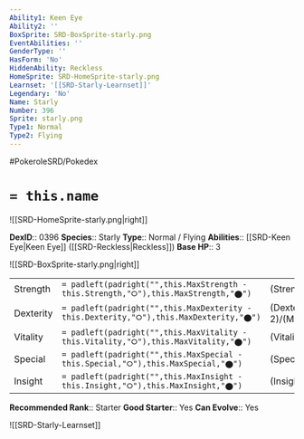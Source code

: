 ```yaml
---
Ability1: Keen Eye
Ability2: ''
BoxSprite: SRD-BoxSprite-starly.png
EventAbilities: ''
GenderType: ''
HasForm: 'No'
HiddenAbility: Reckless
HomeSprite: SRD-HomeSprite-starly.png
Learnset: '[[SRD-Starly-Learnset]]'
Legendary: 'No'
Name: Starly
Number: 396
Sprite: starly.png
Type1: Normal
Type2: Flying
---
```


#PokeroleSRD/Pokedex

# `= this.name`

![[SRD-HomeSprite-starly.png|right]]

**DexID**:: 0396
**Species**:: Starly
**Type**:: Normal / Flying
**Abilities**:: [[SRD-Keen Eye|Keen Eye]] ([[SRD-Reckless|Reckless]])
**Base HP**:: 3

![[SRD-BoxSprite-starly.png|right]]

|           |                                                                                        |                                          |
| --------- | -------------------------------------------------------------------------------------- | ---------------------------------------- |
| Strength  | `= padleft(padright("",this.MaxStrength - this.Strength,"⭘"),this.MaxStrength,"⬤")`    | (Strength::2)/(MaxStrength::4)   |
| Dexterity | `= padleft(padright("",this.MaxDexterity - this.Dexterity,"⭘"),this.MaxDexterity,"⬤")` | (Dexterity:: 2)/(MaxDexterity::4) |
| Vitality  | `= padleft(padright("",this.MaxVitality - this.Vitality,"⭘"),this.MaxVitality,"⬤")`    | (Vitality::1)/(MaxVitality::3)   |
| Special   | `= padleft(padright("",this.MaxSpecial - this.Special,"⭘"),this.MaxSpecial,"⬤")`       | (Special::1)/(MaxSpecial::3)     |
| Insight   | `= padleft(padright("",this.MaxInsight - this.Insight,"⭘"),this.MaxInsight,"⬤")`       | (Insight::1)/(MaxInsight::3)     |

**Recommended Rank**:: Starter
**Good Starter**:: Yes
**Can Evolve**:: Yes

![[SRD-Starly-Learnset]]